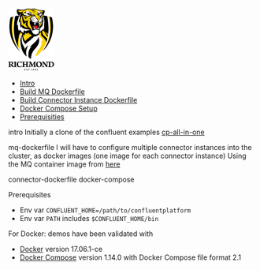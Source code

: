 ![image](images/rfc.png)

* [Intro](#intro)
* [Build MQ Dockerfile](#mq-dockerfile)
* [Build Connector Instance Dockerfile](#connector-dockerfile)
* [Docker Compose Setup](#docker-compose)
* [Prerequisities](#prerequisites)

 intro
 Initially a clone of the confluent examples [cp-all-in-one](https://github.com/confluentinc/examples/tree/5.3.1-post/cp-all-in-one)
 

 mq-dockerfile
 I will have to configure multiple connector instances into the cluster, as docker images (one image for each connector instance)
 Using the MQ container image from [here](https://github.com/ibm-messaging/mq-container)
 
 connector-dockerfile
 docker-compose
 
 
 Prerequisites

* Env var `CONFLUENT_HOME=/path/to/confluentplatform`
* Env var `PATH` includes `$CONFLUENT_HOME/bin`

For Docker: demos have been validated with
* [Docker](https://docs.docker.com/install/) version 17.06.1-ce
* [Docker Compose](https://docs.docker.com/compose/install/) version 1.14.0 with Docker Compose file format 2.1
